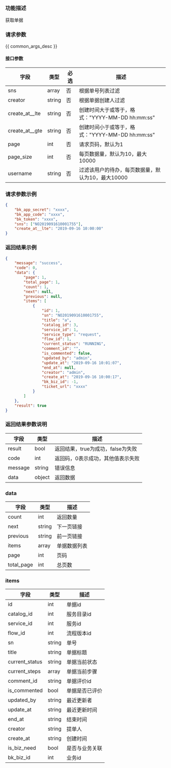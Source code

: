 ### 功能描述

获取单据

### 请求参数

{{ common_args_desc }}

#### 接口参数

| 字段      |  类型      | 必选   |  描述      |
|-----------|------------|--------|------------|
| sns        | array   | 否     | 根据单号列表过滤 |
| creator   | string    | 否 | 根据单据创建人过滤 |
| create_at__lte | string | 否 | 创建时间大于或等于，格式："YYYY-MM-DD hh:mm:ss" |
| create_at__gte | string | 否 | 创建时间小于或等于，格式："YYYY-MM-DD hh:mm:ss" |
| page         | int    | 否   | 请求页码，默认为1     |
| page_size    | int    | 否   | 每页数据量，默认为10，最大10000 |
| username    | string    | 否   | 过滤该用户的待办，每页数据量，默认为10，最大10000 |

### 请求参数示例

``` json
{
    "bk_app_secret": "xxxx",
    "bk_app_code": "xxxx",
    "bk_token": "xxxx",
    "sns": ["NO2019091610001755"],
    "create_at__lte": "2019-09-16 10:00:00"
}
```
### 返回结果示例

```json
{
    "message": "success",
    "code": 0,
    "data": {
        "page": 1,
        "total_page": 1,
        "count": 1,
        "next": null,
        "previous": null,
        "items": [
            {
                "id": 1,
                "sn": "NO2019091610001755",
                "title": "a",
                "catalog_id": 3,
                "service_id": 1,
                "service_type": "request",
                "flow_id": 1,
                "current_status": "RUNNING",
                "comment_id": "",
                "is_commented": false,
                "updated_by": "admin",
                "update_at": "2019-09-16 10:01:07",
                "end_at": null,
                "creator": "admin",
                "create_at": "2019-09-16 10:00:17",
                "bk_biz_id": -1,
                "ticket_url": "xxxx"
            }
        ]
    },
    "result": true
}
```

### 返回结果参数说明

| 字段      | 类型      | 描述      |
|-----------|-----------|-----------|
|result| bool | 返回结果，true为成功，false为失败 |
|code|int|返回码，0表示成功，其他值表示失败|
|message|string|错误信息
|data| object| 返回数据 |

### data

| 字段      | 类型      | 描述      |
|-----------|-----------|-----------|
|count| int | 返回数量 |
|next|string|下一页链接|
|previous|string|前一页链接|
|items| array| 单据数据列表 |
|page| int| 页码 |
|total_page| int| 总页数 |

### items

| 字段      | 类型      | 描述      |
|-----------|-----------|-----------|
| id                     | int    | 单据id     |
| catalog_id             | int    | 服务目录id   |
| service_id             | int    | 服务id     |
| flow_id                | int    | 流程版本id   |
| sn                     | string | 单号     |
| title                  | string | 单据标题     |
| current_status         | string | 单据当前状态   |
| current_steps          | array  | 单据当前步骤   |
| comment_id             | string | 单据评价id   |
| is_commented           | bool   | 单据是否已评价  |
| updated_by             | string | 最近更新者    |
| update_at              | string | 最近更新时间   |
| end_at                 | string | 结束时间     |
| creator                | string | 提单人      |
| create_at                | string | 创建时间      |
| is_biz_need            | bool   | 是否与业务关联  |
| bk_biz_id              | int    | 业务id     |